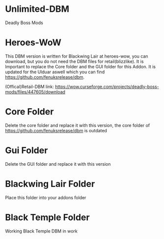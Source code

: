 # Unlimited-DBM
Deadly Boss Mods

# Heroes-WoW
This DBM version is written for Blackwing Lair at heroes-wow, you can download, but you do not need the DBM files for retail(blizzlike). It is Important to replace the Core folder and the GUI folder for this Addon. It is updated for the Ulduar aswell which you can find https://github.com/fenuksrelease/dbm.


(Offical)Retail-DBM link: https://wow.curseforge.com/projects/deadly-boss-mods/files/447605/download

# Core Folder

Delete the core folder and replace it with this version, the core folder of https://github.com/fenuksrelease/dbm is outdated

# Gui Folder

Delete the GUI folder and replace it with this version

# Blackwing Lair Folder

Place this folder into your addons folder

# Black Temple Folder

Working Black Temple DBM in work

